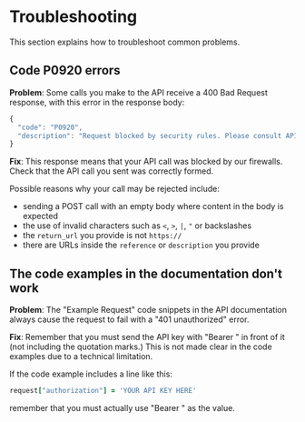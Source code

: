 # Troubleshooting

This section explains how to troubleshoot common problems.

## Code P0920 errors

**Problem**: Some calls you make to the API receive a 400 Bad Request response, with this error in the response body:

```javascript
{
  "code": "P0920",
  "description": "Request blocked by security rules. Please consult API documentation for more information."
}
```

**Fix**: This response means that your API call was blocked by our firewalls. Check that the API call you sent was correctly formed.

Possible reasons why your call may be rejected include:

+ sending a POST call with an empty body where content in the body is expected
+ the use of invalid characters such as ``<``, ``>``, ``|``, ``"`` or backslashes
+ the ``return_url`` you provide is not ``https://``
+ there are URLs inside the ``reference`` or ``description`` you provide


## The code examples in the documentation don't work

**Problem**: The "Example Request" code snippets in the API documentation always cause the request to fail with a "401 unauthorized" error.

**Fix**: Remember that you must send the API key with "Bearer " in front of it (not including the quotation marks.) This is not made clear in the code examples due to a technical limitation.

If the code example includes a line like this:

```ruby
request["authorization"] = 'YOUR API KEY HERE'
```

remember that you must actually use "Bearer <YOUR API KEY>" as the value.
